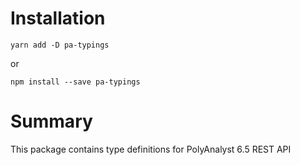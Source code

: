 # Installation

```
yarn add -D pa-typings
```
or
```
npm install --save pa-typings
```

# Summary

This package contains type definitions for PolyAnalyst 6.5 REST API
